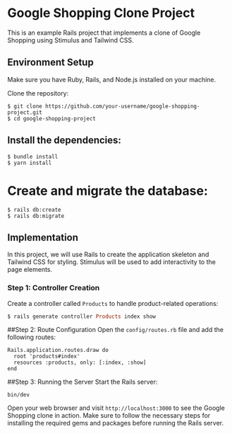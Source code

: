 # Google Shopping Clone Project

This is an example Rails project that implements a clone of Google Shopping using Stimulus and Tailwind CSS.

## Environment Setup

Make sure you have Ruby, Rails, and Node.js installed on your machine.

Clone the repository:

```
$ git clone https://github.com/your-username/google-shopping-project.git
$ cd google-shopping-project
```

## Install the dependencies:

```
$ bundle install
$ yarn install
```

# Create and migrate the database:

```
$ rails db:create
$ rails db:migrate
```

## Implementation

In this project, we will use Rails to create the application skeleton and Tailwind CSS for styling. Stimulus will be used to add interactivity to the page elements.

### Step 1: Controller Creation

Create a controller called `Products` to handle product-related operations:

```ruby
$ rails generate controller Products index show
```

##Step 2: Route Configuration
Open the `config/routes.rb` file and add the following routes:

```
Rails.application.routes.draw do
  root 'products#index'
  resources :products, only: [:index, :show]
end
```

##Step 3: Running the Server
Start the Rails server:
```
bin/dev
```

Open your web browser and visit `http://localhost:3000` to see the Google Shopping clone in action.
Make sure to follow the necessary steps for installing the required gems and packages before running the Rails server.


